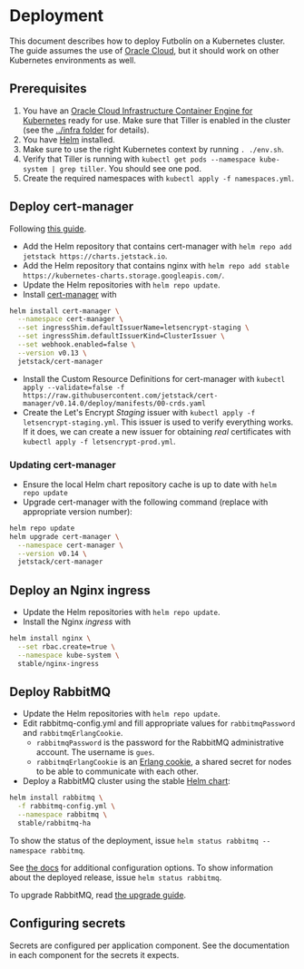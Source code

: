# Deployment
This document describes how to deploy Futbolín on a Kubernetes cluster.
The guide assumes the use of [Oracle Cloud](https://www.oracle.com/cloud/), but it should work on other Kubernetes environments as well.

## Prerequisites
1. You have an [Oracle Cloud Infrastructure Container Engine for Kubernetes](https://docs.cloud.oracle.com/en-us/iaas/Content/ContEng/Concepts/contengoverview.htm) ready for use.
Make sure that Tiller is enabled in the cluster (see the [../infra folder](../infra) for details).
1. You have [Helm](https://docs.helm.sh/using_helm/#installing-helm) installed.
1. Make sure to use the right Kubernetes context by running `. ./env.sh`.
1. Verify that Tiller is running with `kubectl get pods --namespace kube-system | grep tiller`.
You should see one pod.
1. Create the required namespaces with `kubectl apply -f namespaces.yml`.

## Deploy cert-manager
Following [this guide](https://medium.com/oracledevs/secure-your-kubernetes-services-using-cert-manager-nginx-ingress-and-lets-encrypt-888c8b996260).

* Add the Helm repository that contains cert-manager with `helm repo add jetstack https://charts.jetstack.io`.
* Add the Helm repository that contains nginx with `helm repo add stable https://kubernetes-charts.storage.googleapis.com/`.
* Update the Helm repositories with `helm repo update`.
* Install [cert-manager](https://cert-manager.readthedocs.io/en/latest/index.html) with
```sh
helm install cert-manager \
  --namespace cert-manager \
  --set ingressShim.defaultIssuerName=letsencrypt-staging \
  --set ingressShim.defaultIssuerKind=ClusterIssuer \
  --set webhook.enabled=false \
  --version v0.13 \
  jetstack/cert-manager
```
* Install the Custom Resource Definitions for cert-manager with `kubectl apply --validate=false -f https://raw.githubusercontent.com/jetstack/cert-manager/v0.14.0/deploy/manifests/00-crds.yaml`
* Create the Let's Encrypt _Staging_ issuer with `kubectl apply -f letsencrypt-staging.yml`.
This issuer is used to verify everything works.
If it does, we can create a new issuer for obtaining _real_ certificates with `kubectl apply -f letsencrypt-prod.yml`.

### Updating cert-manager
* Ensure the local Helm chart repository cache is up to date with `helm repo update`
* Upgrade cert-manager with the following command (replace with appropriate version number):
```sh
helm repo update
helm upgrade cert-manager \
  --namespace cert-manager \
  --version v0.14 \
  jetstack/cert-manager
```

## Deploy an Nginx ingress
* Update the Helm repositories with `helm repo update`.
* Install the Nginx _ingress_ with
```sh
helm install nginx \
  --set rbac.create=true \
  --namespace kube-system \
  stable/nginx-ingress
```

## Deploy RabbitMQ
* Update the Helm repositories with `helm repo update`.
* Edit rabbitmq-config.yml and fill appropriate values for `rabbitmqPassword` and `rabbitmqErlangCookie`.
  * `rabbitmqPassword` is the password for the RabbitMQ administrative account. The username is `gues`.
  * `rabbitmqErlangCookie` is an [Erlang cookie](https://www.rabbitmq.com/clustering.html#erlang-cookie), a shared secret for nodes to be able to communicate with each other. 
* Deploy a RabbitMQ cluster using the stable [Helm chart](https://github.com/helm/charts/tree/master/stable/rabbitmq-ha):
```sh
helm install rabbitmq \
  -f rabbitmq-config.yml \
  --namespace rabbitmq \
  stable/rabbitmq-ha
```

To show the status of the deployment, issue `helm status rabbitmq --namespace rabbitmq`.

See [the docs](https://github.com/helm/charts/tree/master/stable/rabbitmq-ha) for additional configuration options.
To show information about the deployed release, issue `helm status rabbitmq`.

To upgrade RabbitMQ, read [the upgrade guide](https://github.com/helm/charts/tree/master/stable/rabbitmq-ha#upgrading-the-chart).

## Configuring secrets
Secrets are configured per application component.
See the documentation in each component for the secrets it expects.